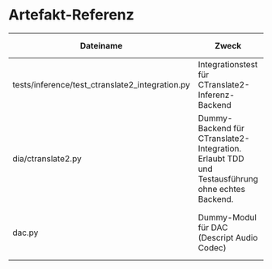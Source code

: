 # Artefakt-Referenz

| Dateiname                                 | Zweck                                               | Zusammenhang zum Ziel                                 |
|--------------------------------------------|-----------------------------------------------------|-------------------------------------------------------|
| tests/inference/test_ctranslate2_integration.py | Integrationstest für CTranslate2-Inferenz-Backend   | Sicherstellen, dass die Migration zu CTranslate2 funktioniert |
| dia/ctranslate2.py                         | Dummy-Backend für CTranslate2-Integration. Erlaubt TDD und Testausführung ohne echtes Backend. | Integrationstest, TDD, CTranslate2 |
| dac.py                                     | Dummy-Modul für DAC (Descript Audio Codec)           | Ermöglicht TDD auf ARM/Mac, solange echtes Paket nicht verfügbar ist |
